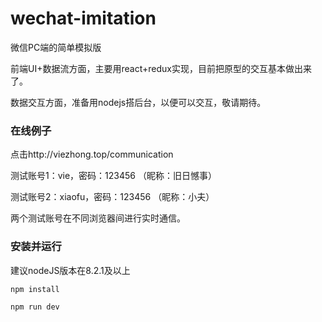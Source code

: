 # wechat-imitation
微信PC端的简单模拟版

前端UI+数据流方面，主要用react+redux实现，目前把原型的交互基本做出来了。

数据交互方面，准备用nodejs搭后台，以便可以交互，敬请期待。

### 在线例子

点击http://viezhong.top/communication

测试账号1：vie，密码：123456 （昵称：旧日憾事）

测试账号2：xiaofu，密码：123456 （昵称：小夫）

两个测试账号在不同浏览器间进行实时通信。

### 安装并运行
建议nodeJS版本在8.2.1及以上

`
npm install
`

`
npm run dev
`
